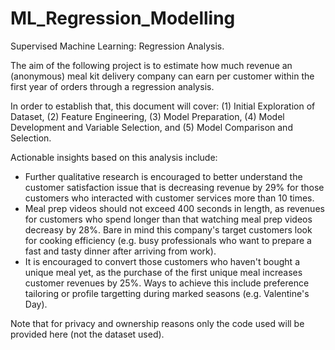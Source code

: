 # ML_Regression_Modelling
Supervised Machine Learning: Regression Analysis.

The aim of the following project is to estimate how much revenue an (anonymous) meal kit delivery company can earn per customer 
within the first year of orders through a regression analysis.  

In order to establish that, this document will cover: 
(1) Initial Exploration of Dataset, 
(2) Feature Engineering, 
(3) Model Preparation, 
(4) Model Development and Variable Selection, and 
(5) Model Comparison and Selection.  

Actionable insights based on this analysis include:
- Further qualitative research is encouraged to better understand the customer satisfaction issue  that is decreasing revenue by 29% for those customers who interacted with customer services more than 10 times.
- Meal prep videos should not exceed 400 seconds in length, as revenues for customers who spend longer than that watching meal prep videos decreasy by 28%. Bare in mind this company's target customers look for cooking efficiency (e.g. busy professionals who want to prepare a fast and tasty dinner after arriving from work).
- It is encouraged to convert those customers who haven't bought a unique meal yet, as the purchase of the first unique meal increases customer revenues by 25%. Ways to achieve this include preference tailoring or profile targetting during marked seasons (e.g. Valentine's Day).

Note that for privacy and ownership reasons only the code used will be provided here (not the dataset used).
